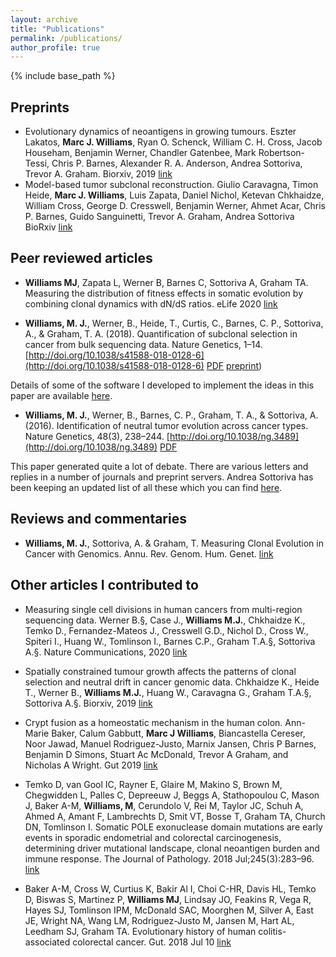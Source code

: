 ```yaml
---
layout: archive
title: "Publications"
permalink: /publications/
author_profile: true
---
```

{% include base_path %}

## Preprints
* Evolutionary dynamics of neoantigens in growing tumours. Eszter Lakatos, **Marc J. Williams**, Ryan O. Schenck, William C. H. Cross,  Jacob Househam, Benjamin Werner, Chandler Gatenbee, Mark Robertson-Tessi, Chris P. Barnes,  Alexander R. A. Anderson, Andrea Sottoriva, Trevor A. Graham. Biorxiv, 2019 [link](https://www.biorxiv.org/content/10.1101/536433v1)
* Model-based tumor subclonal reconstruction. Giulio Caravagna, Timon Heide, **Marc J. Williams**, Luis Zapata, Daniel Nichol, Ketevan Chkhaidze, William Cross, George D. Cresswell, Benjamin Werner, Ahmet Acar, Chris P. Barnes, Guido Sanguinetti, Trevor A. Graham, Andrea Sottoriva BioRxiv [link](https://www.biorxiv.org/content/10.1101/586560v1.abstract)

## Peer reviewed articles
* **Williams MJ**, Zapata L, Werner B, Barnes C, Sottoriva A, Graham TA. Measuring the distribution of fitness effects in somatic evolution by combining clonal dynamics with dN/dS ratios. eLife 2020 [link](https://elifesciences.org/articles/48714)

* **Williams, M. J.**, Werner, B., Heide, T., Curtis, C., Barnes, C. P., Sottoriva, A., & Graham, T. A. (2018). Quantification of subclonal selection in cancer from bulk sequencing data. Nature Genetics, 1–14. [http://doi.org/10.1038/s41588-018-0128-6](http://doi.org/10.1038/s41588-018-0128-6) [PDF](https://marcjwilliams1.github.io/files/ng2018.pdf) [preprint](http://doi.org/10.1101/096305))

Details of some of the software I developed to implement the ideas in this paper are available [here](https://marcjwilliams1.github.io/quantifying-selection).

* **Williams, M. J.**, Werner, B., Barnes, C. P., Graham, T. A., & Sottoriva, A. (2016). Identification of neutral tumor evolution across cancer types. Nature Genetics, 48(3), 238–244. [http://doi.org/10.1038/ng.3489](http://doi.org/10.1038/ng.3489) [PDF](https://marcjwilliams1.github.io/files/ng2016.pdf)

This paper generated quite a lot of debate. There are various letters and replies in a number of journals and preprint servers. Andrea Sottoriva has been keeping an updated list of all these which you can find [here](http://www.sottorivalab.org/neutral-evolution-debate.html).

## Reviews and commentaries
* **Williams, M. J.**, Sottoriva, A. & Graham, T. Measuring Clonal Evolution in Cancer with Genomics. Annu. Rev. Genom. Hum. Genet. [link](https://www.annualreviews.org/doi/abs/10.1146/annurev-genom-083117-021712)


## Other articles I contributed to
* Measuring single cell divisions in human cancers from multi-region sequencing data. Werner B.§, Case J., **Williams M.J.**, Chkhaidze K., Temko D., Fernandez-Mateos J., Cresswell G.D., Nichol D., Cross W., Spiteri I., Huang W., Tomlinson I., Barnes C.P., Graham T.A.§, Sottoriva A.§. Nature Communications, 2020 [link](https://www.nature.com/articles/s41467-020-14844-6)

* Spatially constrained tumour growth affects the patterns of clonal selection and neutral drift in cancer genomic data. Chkhaidze K., Heide T., Werner B., **Williams M.J.**, Huang W., Caravagna G., Graham T.A.§, Sottoriva A.§. Biorxiv, 2019 [link](https://www.biorxiv.org/content/10.1101/544536v2)

* Crypt fusion as a homeostatic mechanism in the human colon. Ann-Marie Baker, Calum Gabbutt, **Marc J Williams**, Biancastella Cereser, Noor Jawad, Manuel Rodriguez-Justo, Marnix Jansen, Chris P Barnes, Benjamin D Simons, Stuart Ac McDonald, Trevor A Graham, and Nicholas A Wright. Gut 2019 [link](https://journals.plos.org/ploscompbiol/article?id=10.1371/journal.pcbi.1007243)

* Temko D, van Gool IC, Rayner E, Glaire M, Makino S, Brown M, Chegwidden L, Palles C, Depreeuw J, Beggs A, Stathopoulou C, Mason J, Baker A-M, **Williams, M**, Cerundolo V, Rei M, Taylor JC, Schuh A, Ahmed A, Amant F, Lambrechts D, Smit VT, Bosse T, Graham TA, Church DN, Tomlinson I. Somatic POLE exonuclease domain mutations are early events in sporadic endometrial and colorectal carcinogenesis, determining driver mutational landscape, clonal neoantigen burden and immune response. The Journal of Pathology. 2018 Jul;245(3):283–96. [link](https://www.google.co.uk/search?hl=en&q=Somatic+POLE+exonuclease+domain+mutations+are+early+events+in+sporadic+endometrial+and+colorectal+carcinogenesis%2C+determining+driver+mutational+landscape%2C+clonal+neoantigen+burden+and+immune+response.&meta=&rlz=1I7SNYS_en)

* Baker A-M, Cross W, Curtius K, Bakir Al I, Choi C-HR, Davis HL, Temko D, Biswas S, Martinez P, **Williams MJ**, Lindsay JO, Feakins R, Vega R, Hayes SJ, Tomlinson IPM, McDonald SAC, Moorghen M, Silver A, East JE, Wright NA, Wang LM, Rodriguez-Justo M, Jansen M, Hart AL, Leedham SJ, Graham TA. Evolutionary history of human colitis-associated colorectal cancer. Gut. 2018 Jul 10 [link](https://gut.bmj.com/content/early/2018/07/10/gutjnl-2018-316191)
